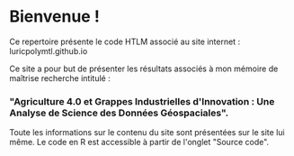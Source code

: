 # Bienvenue !

Ce repertoire présente le code HTLM associé au site internet : luricpolymtl.github.io

Ce site a pour but de présenter les résultats associés à mon mémoire de maîtrise recherche intitulé : 

### "Agriculture 4.0 et Grappes Industrielles d'Innovation : Une Analyse de Science des Données Géospaciales".

Toute les informations sur le contenu du site sont présentées sur le site lui même. Le code en R est accessible à partir de l'onglet "Source code".

